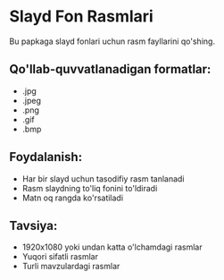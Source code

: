 # Slayd Fon Rasmlari

Bu papkaga slayd fonlari uchun rasm fayllarini qo'shing.

## Qo'llab-quvvatlanadigan formatlar:
- .jpg
- .jpeg  
- .png
- .gif
- .bmp

## Foydalanish:
- Har bir slayd uchun tasodifiy rasm tanlanadi
- Rasm slaydning to'liq fonini to'ldiradi
- Matn oq rangda ko'rsatiladi

## Tavsiya:
- 1920x1080 yoki undan katta o'lchamdagi rasmlar
- Yuqori sifatli rasmlar
- Turli mavzulardagi rasmlar
